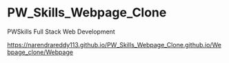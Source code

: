 # PW_Skills_Webpage_Clone
PWSkills Full Stack Web Development <br>

https://narendrareddy113.github.io/PW_Skills_Webpage_Clone.github.io/Webpage_clone/Webpage

